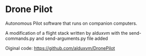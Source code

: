 
# Drone Pilot

Autonomous Pilot software that runs on companion computers. 

A modification of a flight stack written by alduxvm with the send-commands.py and send-arguments.py file added

Oiginal code:
https://github.com/alduxvm/DronePilot
